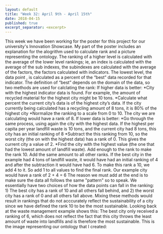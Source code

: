 ```yaml
---
layout: default
title: "Week 32: April 9th - April 15th"
date: 2018-04-15
published: true
excerpt_separator: <excerpt>
---
```

This week we have been working for the poster for this project for our university's Innovation Showcase. My part of the poster includes an explanation for the alogrithm used to calculate rank and a picture representing the ontology.
The ranking of a higher level is calculated with the average of the lower level rankings; ie, an index is calculated with the average of the sub indexes, the subindexes are calculated with the average of the factors, the factors calculated with indicators.
The lowest level, the data point , is calculated as a percent of the “best” data recorded for that indicator. The definition of “best” depends on the domain of the data, so two methods are used for calclating the rank: 
If higher data is better:
*City with the highest indicator data is found. For example, the amount of recycled material for the highest city might be 10 tons.
*Calculate what percent the current city’s data is of the highest city’s data. If the city currently being calculated has a recycling amount of 8 tons, it is 80% of the highest city 
*Normalize the ranking to a scale from 0 to 10. The city we are calculating would have a rank of 8.
If lower data is better:
*Go through the same process, using again the city with the highest data. If the highest per capita per year landfill waste is 10 tons, and the current city had 8 tons, this city has an initial ranking of 8
*Subtract the this ranking from 10, so the worst city (the on with the highest data) has a rank of 0. This gives the current city a value of 2.
*Find the city with the highest value (the one that had the lowest amount of landfill waste). Add enough to the rank to make the rank 10. Add the same amount to all other ranks. If the best city in the example had 4 tons of landfill waste, it would have had an initial ranking of 4 and after the subtraction it would have had 6. To make this rank a 10, we add 4 to it. So add 1 to all values to find the final rank. Our example city would have a rank of 2 + 4 = 6
The reason we must add at the end is to make sure the data all follows the same "pattern" so to speak. We essentially have two choices of how the data points can fall in the ranking: 1) The best city has a rank of 10 and all others fall behind, and 2) the worst city has a rank of 0 and all others fall above. Mixing these methods would result in rankings that do not acccurately reflect the sustainability of a city since we have defined the rank 10 to be the most sustainable. Looking back at the waste management example shows this: The best city only received a ranking of 6, which does not reflect the fact that this city throws the least amount of waste into landfills and is therefore the most sustainable.
This is the image representing our ontology that I created:
